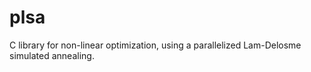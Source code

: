 # plsa
C library for non-linear optimization, using a parallelized Lam-Delosme simulated annealing.
